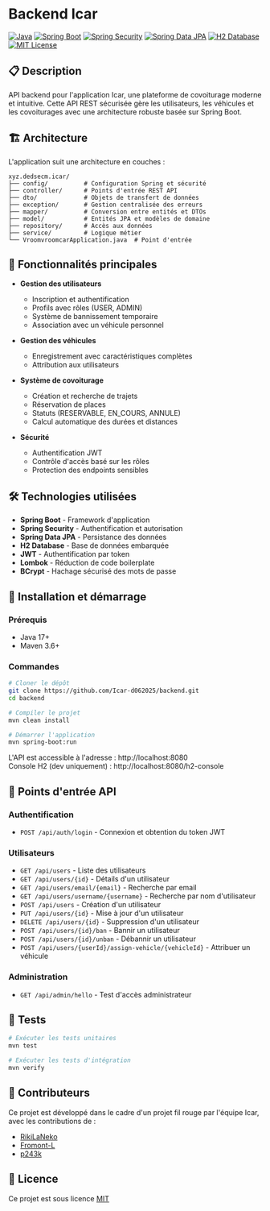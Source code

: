 # Backend Icar

[![Java](https://img.shields.io/badge/Java-21-007396?logo=java&logoColor=white)](https://www.java.com/)
[![Spring Boot](https://img.shields.io/badge/Spring_Boot-3.5-0DB33F?logo=spring-boot&logoColor=white)](https://spring.io/projects/spring-boot)
[![Spring Security](https://img.shields.io/badge/Spring_Security-JWT-6DB33F?logo=spring-security&logoColor=white)](https://spring.io/projects/spring-security)
[![Spring Data JPA](https://img.shields.io/badge/Spring_Data-JPA-6DB33F?logo=spring&logoColor=white)](https://spring.io/projects/spring-data-jpa)
[![H2 Database](https://img.shields.io/badge/H2-Database-0000FF?logo=h2-database&logoColor=white)](https://www.h2database.com/)
[![MIT License](https://img.shields.io/badge/Licence-MIT-red.svg)](licence)

## 📋 Description

API backend pour l'application Icar, une plateforme de covoiturage moderne et intuitive. Cette API REST sécurisée gère les utilisateurs, les véhicules et les covoiturages avec une architecture robuste basée sur Spring Boot.

## 🏗️ Architecture

L'application suit une architecture en couches :

```
xyz.dedsecm.icar/
├── config/          # Configuration Spring et sécurité
├── controller/      # Points d'entrée REST API
├── dto/             # Objets de transfert de données
├── exception/       # Gestion centralisée des erreurs
├── mapper/          # Conversion entre entités et DTOs
├── model/           # Entités JPA et modèles de domaine
├── repository/      # Accès aux données
├── service/         # Logique métier
└── VroomvroomcarApplication.java  # Point d'entrée
```

## 🔑 Fonctionnalités principales

- **Gestion des utilisateurs**
    - Inscription et authentification
    - Profils avec rôles (USER, ADMIN)
    - Système de bannissement temporaire
    - Association avec un véhicule personnel

- **Gestion des véhicules**
    - Enregistrement avec caractéristiques complètes
    - Attribution aux utilisateurs

- **Système de covoiturage**
    - Création et recherche de trajets
    - Réservation de places
    - Statuts (RESERVABLE, EN_COURS, ANNULE)
    - Calcul automatique des durées et distances

- **Sécurité**
    - Authentification JWT
    - Contrôle d'accès basé sur les rôles
    - Protection des endpoints sensibles

## 🛠️ Technologies utilisées

- **Spring Boot** - Framework d'application
- **Spring Security** - Authentification et autorisation
- **Spring Data JPA** - Persistance des données
- **H2 Database** - Base de données embarquée
- **JWT** - Authentification par token
- **Lombok** - Réduction de code boilerplate
- **BCrypt** - Hachage sécurisé des mots de passe

## 🚀 Installation et démarrage

### Prérequis
- Java 17+
- Maven 3.6+

### Commandes

```bash
# Cloner le dépôt
git clone https://github.com/Icar-d062025/backend.git
cd backend

# Compiler le projet
mvn clean install

# Démarrer l'application
mvn spring-boot:run
```

L'API est accessible à l'adresse : http://localhost:8080  
Console H2 (dev uniquement) : http://localhost:8080/h2-console

## 📡 Points d'entrée API

### Authentification
- `POST /api/auth/login` - Connexion et obtention du token JWT

### Utilisateurs
- `GET /api/users` - Liste des utilisateurs
- `GET /api/users/{id}` - Détails d'un utilisateur
- `GET /api/users/email/{email}` - Recherche par email
- `GET /api/users/username/{username}` - Recherche par nom d'utilisateur
- `POST /api/users` - Création d'un utilisateur
- `PUT /api/users/{id}` - Mise à jour d'un utilisateur
- `DELETE /api/users/{id}` - Suppression d'un utilisateur
- `POST /api/users/{id}/ban` - Bannir un utilisateur
- `POST /api/users/{id}/unban` - Débannir un utilisateur
- `POST /api/users/{userId}/assign-vehicle/{vehicleId}` - Attribuer un véhicule

### Administration
- `GET /api/admin/hello` - Test d'accès administrateur

## 🧪 Tests

```bash
# Exécuter les tests unitaires
mvn test

# Exécuter les tests d'intégration
mvn verify
```

## 👥 Contributeurs

Ce projet est développé dans le cadre d'un projet fil rouge par l'équipe Icar, avec les contributions de :
- [RikiLaNeko](https://github.com/RikiLaNeko)
- [Fromont-L](https://github.com/Fromont-L)
- [p243k](https://github.com/p243k)

## 📄 Licence

Ce projet est sous licence [MIT](licence)